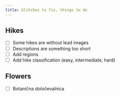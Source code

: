 ```yaml
---
title: Glitches to fix, things to do
---
```

## Hikes

- [ ] Some hikes are without lead images
- [ ] Descriptions are something too short
- [ ] Add regions
- [ ] Add hike classification (easy, intermediate, hard)

## Flowers

- [ ] Botanična določevalnica
